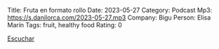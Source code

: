 Title: Fruta en formato rollo
Date: 2023-05-27
Category: Podcast
Mp3: https://s.danilorca.com/2023-05-27.mp3
Company: Bigu
Person: Elisa Marín
Tags: fruit, healthy food
Rating: 0

<a href="https://s.danilorca.com/2023-05-27.mp3" type="audio/mpeg">
Escuchar
</a>
